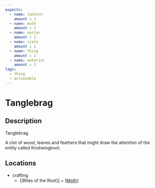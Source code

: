 ```yaml
---
aspects: 
  - name: lantern
    amount : 1
  - name: moth
    amount : 1
  - name: nectar
    amount : 1
  - name: scale
    amount : 1
  - name: thing
    amount : 1
  - name: material
    amount : 1
tags:
  - thing
  - actionable
---
```


# Tanglebrag

## Description
Tanglebrag

A clot of wood, leaves and feathers that might draw the attention of the entity called Knotwingknot.
## Locations
- crafting
	- [[Rites of the Root]] + [[Moth]](5)